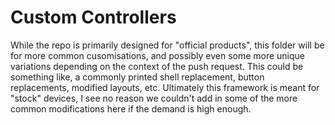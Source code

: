 # Custom Controllers

While the repo is primarily designed for "official products", this folder will be for more common cusomisations, and possibly even some more unique variations depending on the context of the push request. This could be something like, a commonly printed shell replacement, button replacements, modified layouts, etc. Ultimately this framework is meant for "stock" devices, I see no reason we couldn't add in some of the more common modifications here if the demand is high enough.
